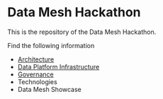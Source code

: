 # Data Mesh Hackathon
This is the repository of the Data Mesh Hackathon.

Find the following information

 * [Architecture](Architecture.md)
 * [Data Platform Infrastructure]()
 * [Governance](Governance.md)
 * Technologies
 * Data Mesh Showcase


